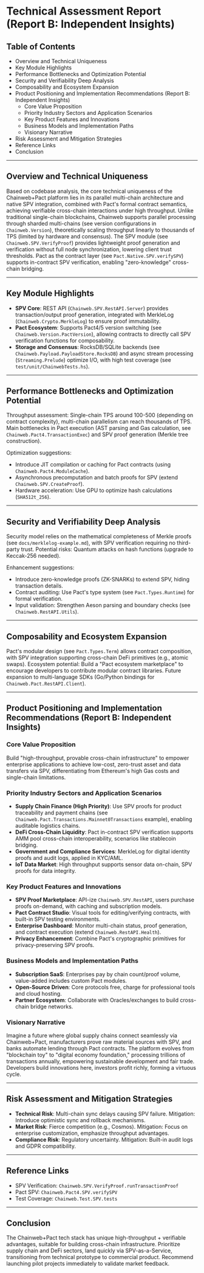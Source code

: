 # Technical Assessment Report (Report B: Independent Insights)

## Table of Contents
- Overview and Technical Uniqueness
- Key Module Highlights
- Performance Bottlenecks and Optimization Potential
- Security and Verifiability Deep Analysis
- Composability and Ecosystem Expansion
- Product Positioning and Implementation Recommendations (Report B: Independent Insights)
  - Core Value Proposition
  - Priority Industry Sectors and Application Scenarios
  - Key Product Features and Innovations
  - Business Models and Implementation Paths
  - Visionary Narrative
- Risk Assessment and Mitigation Strategies
- Reference Links
- Conclusion

---

## Overview and Technical Uniqueness

Based on codebase analysis, the core technical uniqueness of the Chainweb+Pact platform lies in its parallel multi-chain architecture and native SPV integration, combined with Pact's formal contract semantics, achieving verifiable cross-chain interactions under high throughput. Unlike traditional single-chain blockchains, Chainweb supports parallel processing through sharded multi-chains (see version configurations in `Chainweb.Version`), theoretically scaling throughput linearly to thousands of TPS (limited by hardware and consensus). The SPV module (see `Chainweb.SPV.VerifyProof`) provides lightweight proof generation and verification without full node synchronization, lowering client trust thresholds. Pact as the contract layer (see `Pact.Native.SPV.verifySPV`) supports in-contract SPV verification, enabling "zero-knowledge" cross-chain bridging.

---

## Key Module Highlights

- **SPV Core**: REST API (`Chainweb.SPV.RestAPI.Server`) provides transaction/output proof generation, integrated with MerkleLog (`Chainweb.Crypto.MerkleLog`) to ensure proof immutability.
- **Pact Ecosystem**: Supports Pact4/5 version switching (see `Chainweb.Version.PactVersion`), allowing contracts to directly call SPV verification functions for composability.
- **Storage and Consensus**: RocksDB/SQLite backends (see `Chainweb.Payload.PayloadStore.RocksDB`) and async stream processing (`Streaming.Prelude`) optimize I/O, with high test coverage (see `test/unit/ChainwebTests.hs`).

---

## Performance Bottlenecks and Optimization Potential

Throughput assessment: Single-chain TPS around 100-500 (depending on contract complexity), multi-chain parallelism can reach thousands of TPS. Main bottlenecks in Pact execution (AST parsing and Gas calculation, see `Chainweb.Pact4.TransactionExec`) and SPV proof generation (Merkle tree construction).

Optimization suggestions:
- Introduce JIT compilation or caching for Pact contracts (using `Chainweb.Pact4.ModuleCache`).
- Asynchronous precomputation and batch proofs for SPV (extend `Chainweb.SPV.CreateProof`).
- Hardware acceleration: Use GPU to optimize hash calculations (`SHA512t_256`).

---

## Security and Verifiability Deep Analysis

Security model relies on the mathematical completeness of Merkle proofs (see `docs/merklelog-example.md`), with SPV verification requiring no third-party trust. Potential risks: Quantum attacks on hash functions (upgrade to Keccak-256 needed).

Enhancement suggestions:
- Introduce zero-knowledge proofs (ZK-SNARKs) to extend SPV, hiding transaction details.
- Contract auditing: Use Pact's type system (see `Pact.Types.Runtime`) for formal verification.
- Input validation: Strengthen Aeson parsing and boundary checks (see `Chainweb.RestAPI.Utils`).

---

## Composability and Ecosystem Expansion

Pact's modular design (see `Pact.Types.Term`) allows contract composition, with SPV integration supporting cross-chain DeFi primitives (e.g., atomic swaps). Ecosystem potential: Build a "Pact ecosystem marketplace" to encourage developers to contribute modular contract libraries. Future expansion to multi-language SDKs (Go/Python bindings for `Chainweb.Pact.RestAPI.Client`).

---

## Product Positioning and Implementation Recommendations (Report B: Independent Insights)

### Core Value Proposition
Build "high-throughput, provable cross-chain infrastructure" to empower enterprise applications to achieve low-cost, zero-trust asset and data transfers via SPV, differentiating from Ethereum's high Gas costs and single-chain limitations.

### Priority Industry Sectors and Application Scenarios
- **Supply Chain Finance (High Priority)**: Use SPV proofs for product traceability and payment chains (see `Chainweb.Pact.Transactions.Mainnet0Transactions` example), enabling auditable logistics chains.
- **DeFi Cross-Chain Liquidity**: Pact in-contract SPV verification supports AMM pool cross-chain interoperability, scenarios like stablecoin bridging.
- **Government and Compliance Services**: MerkleLog for digital identity proofs and audit logs, applied in KYC/AML.
- **IoT Data Market**: High throughput supports sensor data on-chain, SPV proofs for data integrity.

### Key Product Features and Innovations
- **SPV Proof Marketplace**: API-ize `Chainweb.SPV.RestAPI`, users purchase proofs on-demand, with caching and subscription models.
- **Pact Contract Studio**: Visual tools for editing/verifying contracts, with built-in SPV testing environments.
- **Enterprise Dashboard**: Monitor multi-chain status, proof generation, and contract execution (extend `Chainweb.RestAPI.Health`).
- **Privacy Enhancement**: Combine Pact's cryptographic primitives for privacy-preserving SPV proofs.

### Business Models and Implementation Paths
- **Subscription SaaS**: Enterprises pay by chain count/proof volume, value-added includes custom Pact modules.
- **Open-Source Driven**: Core protocols free, charge for professional tools and cloud hosting.
- **Partner Ecosystem**: Collaborate with Oracles/exchanges to build cross-chain bridge networks.

### Visionary Narrative
Imagine a future where global supply chains connect seamlessly via Chainweb+Pact, manufacturers prove raw material sources with SPV, and banks automate lending through Pact contracts. The platform evolves from "blockchain toy" to "digital economy foundation," processing trillions of transactions annually, empowering sustainable development and fair trade. Developers build innovations here, investors profit richly, forming a virtuous cycle.

---

## Risk Assessment and Mitigation Strategies

- **Technical Risk**: Multi-chain sync delays causing SPV failure. Mitigation: Introduce optimistic sync and rollback mechanisms.
- **Market Risk**: Fierce competition (e.g., Cosmos). Mitigation: Focus on enterprise customization, emphasize throughput advantages.
- **Compliance Risk**: Regulatory uncertainty. Mitigation: Built-in audit logs and GDPR compatibility.

---

## Reference Links
- SPV Verification: `Chainweb.SPV.VerifyProof.runTransactionProof`
- Pact SPV: `Chainweb.Pact4.SPV.verifySPV`
- Test Coverage: `Chainweb.Test.SPV.tests`

---

## Conclusion
The Chainweb+Pact tech stack has unique high-throughput + verifiable advantages, suitable for building cross-chain infrastructure. Prioritize supply chain and DeFi sectors, land quickly via SPV-as-a-Service, transitioning from technical prototype to commercial product. Recommend launching pilot projects immediately to validate market feedback.
